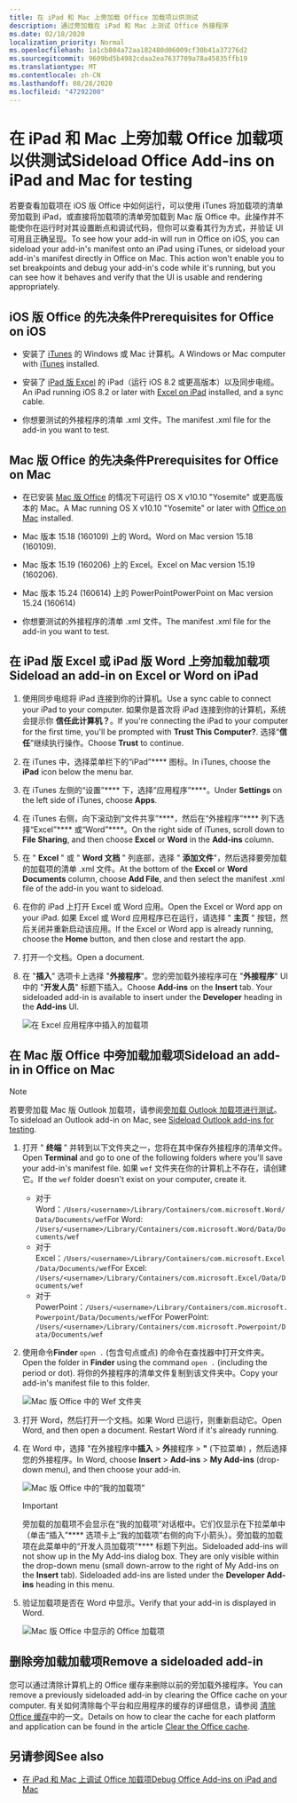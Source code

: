 ```yaml
---
title: 在 iPad 和 Mac 上旁加载 Office 加载项以供测试
description: 通过旁加载在 iPad 和 Mac 上测试 Office 外接程序
ms.date: 02/18/2020
localization_priority: Normal
ms.openlocfilehash: 1a1cb804a72aa182480d06009cf30b41a37276d2
ms.sourcegitcommit: 9609bd5b4982cdaa2ea7637709a78a45835ffb19
ms.translationtype: MT
ms.contentlocale: zh-CN
ms.lasthandoff: 08/28/2020
ms.locfileid: "47292200"
---
```

# <a name="sideload-office-add-ins-on-ipad-and-mac-for-testing"></a><span data-ttu-id="1afd5-103">在 iPad 和 Mac 上旁加载 Office 加载项以供测试</span><span class="sxs-lookup"><span data-stu-id="1afd5-103">Sideload Office Add-ins on iPad and Mac for testing</span></span>

<span data-ttu-id="1afd5-p101">若要查看加载项在 iOS 版 Office 中如何运行，可以使用 iTunes 将加载项的清单旁加载到 iPad，或直接将加载项的清单旁加载到 Mac 版 Office 中。此操作并不能使你在运行时对其设置断点和调试代码，但你可以查看其行为方式，并验证 UI 可用且正确呈现。</span><span class="sxs-lookup"><span data-stu-id="1afd5-p101">To see how your add-in will run in Office on iOS, you can sideload your add-in's manifest onto an iPad using iTunes, or sideload your add-in's manifest directly in Office on Mac. This action won't enable you to set breakpoints and debug your add-in's code while it's running, but you can see how it behaves and verify that the UI is usable and rendering appropriately.</span></span>

## <a name="prerequisites-for-office-on-ios"></a><span data-ttu-id="1afd5-106">iOS 版 Office 的先决条件</span><span class="sxs-lookup"><span data-stu-id="1afd5-106">Prerequisites for Office on iOS</span></span>

- <span data-ttu-id="1afd5-107">安装了 [iTunes](https://www.apple.com/itunes/download/) 的 Windows 或 Mac 计算机。</span><span class="sxs-lookup"><span data-stu-id="1afd5-107">A Windows or Mac computer with [iTunes](https://www.apple.com/itunes/download/) installed.</span></span>

- <span data-ttu-id="1afd5-108">安装了 [iPad 版 Excel](https://itunes.apple.com/us/app/microsoft-excel/id586683407?mt=8) 的 iPad（运行 iOS 8.2 或更高版本）以及同步电缆。</span><span class="sxs-lookup"><span data-stu-id="1afd5-108">An iPad running iOS 8.2 or later with [Excel on iPad](https://itunes.apple.com/us/app/microsoft-excel/id586683407?mt=8) installed, and a sync cable.</span></span>

- <span data-ttu-id="1afd5-109">你想要测试的外接程序的清单 .xml 文件。</span><span class="sxs-lookup"><span data-stu-id="1afd5-109">The manifest .xml file for the add-in you want to test.</span></span>

## <a name="prerequisites-for-office-on-mac"></a><span data-ttu-id="1afd5-110">Mac 版 Office 的先决条件</span><span class="sxs-lookup"><span data-stu-id="1afd5-110">Prerequisites for Office on Mac</span></span>

- <span data-ttu-id="1afd5-111">在已安装 [Mac 版 Office](https://products.office.com/buy/compare-microsoft-office-products?tab=omac) 的情况下可运行 OS X v10.10 "Yosemite" 或更高版本的 Mac。</span><span class="sxs-lookup"><span data-stu-id="1afd5-111">A Mac running OS X v10.10 "Yosemite" or later with [Office on Mac](https://products.office.com/buy/compare-microsoft-office-products?tab=omac) installed.</span></span>

- <span data-ttu-id="1afd5-112">Mac 版本 15.18 (160109) 上的 Word。</span><span class="sxs-lookup"><span data-stu-id="1afd5-112">Word on Mac version 15.18 (160109).</span></span>

- <span data-ttu-id="1afd5-113">Mac 版本 15.19 (160206) 上的 Excel。</span><span class="sxs-lookup"><span data-stu-id="1afd5-113">Excel on Mac version 15.19 (160206).</span></span>

- <span data-ttu-id="1afd5-114">Mac 版本 15.24 (160614) 上的 PowerPoint</span><span class="sxs-lookup"><span data-stu-id="1afd5-114">PowerPoint on Mac version 15.24 (160614)</span></span>

- <span data-ttu-id="1afd5-115">你想要测试的外接程序的清单 .xml 文件。</span><span class="sxs-lookup"><span data-stu-id="1afd5-115">The manifest .xml file for the add-in you want to test.</span></span>

## <a name="sideload-an-add-in-on-excel-or-word-on-ipad"></a><span data-ttu-id="1afd5-116">在 iPad 版 Excel 或 iPad 版 Word 上旁加载加载项</span><span class="sxs-lookup"><span data-stu-id="1afd5-116">Sideload an add-in on Excel or Word on iPad</span></span>

1. <span data-ttu-id="1afd5-117">使用同步电缆将 iPad 连接到你的计算机。</span><span class="sxs-lookup"><span data-stu-id="1afd5-117">Use a sync cable to connect your iPad to your computer.</span></span> <span data-ttu-id="1afd5-118">如果你是首次将 iPad 连接到你的计算机，系统会提示你 **信任此计算机？**。</span><span class="sxs-lookup"><span data-stu-id="1afd5-118">If you're connecting the iPad to your computer for the first time, you'll be prompted with **Trust This Computer?**.</span></span> <span data-ttu-id="1afd5-119">选择“**信任**”继续执行操作。</span><span class="sxs-lookup"><span data-stu-id="1afd5-119">Choose **Trust** to continue.</span></span>

2. <span data-ttu-id="1afd5-120">在 iTunes 中，选择菜单栏下的“iPad”\*\*\*\* 图标。</span><span class="sxs-lookup"><span data-stu-id="1afd5-120">In iTunes, choose the **iPad** icon below the menu bar.</span></span>

3. <span data-ttu-id="1afd5-121">在 iTunes 左侧的“设置”\*\*\*\* 下，选择“应用程序”\*\*\*\*。</span><span class="sxs-lookup"><span data-stu-id="1afd5-121">Under **Settings** on the left side of iTunes, choose **Apps**.</span></span>

4. <span data-ttu-id="1afd5-122">在 iTunes 右侧，向下滚动到“文件共享”\*\*\*\*，然后在“外接程序”\*\*\*\* 列下选择“Excel”\*\*\*\* 或“Word”\*\*\*\*。</span><span class="sxs-lookup"><span data-stu-id="1afd5-122">On the right side of iTunes, scroll down to **File Sharing**, and then choose **Excel** or **Word** in the **Add-ins** column.</span></span>

5. <span data-ttu-id="1afd5-123">在 " **Excel** " 或 " **Word 文档** " 列底部，选择 " **添加文件**"，然后选择要旁加载的加载项的清单 .xml 文件。</span><span class="sxs-lookup"><span data-stu-id="1afd5-123">At the bottom of the **Excel** or **Word Documents** column, choose **Add File**, and then select the manifest .xml file of the add-in you want to sideload.</span></span>

6. <span data-ttu-id="1afd5-124">在你的 iPad 上打开 Excel 或 Word 应用。</span><span class="sxs-lookup"><span data-stu-id="1afd5-124">Open the Excel or Word app on your iPad.</span></span> <span data-ttu-id="1afd5-125">如果 Excel 或 Word 应用程序已在运行，请选择 " **主页** " 按钮，然后关闭并重新启动该应用。</span><span class="sxs-lookup"><span data-stu-id="1afd5-125">If the Excel or Word app is already running, choose the **Home** button, and then close and restart the app.</span></span>

7. <span data-ttu-id="1afd5-126">打开一个文档。</span><span class="sxs-lookup"><span data-stu-id="1afd5-126">Open a document.</span></span>

8. <span data-ttu-id="1afd5-127">在 "**插入**" 选项卡上选择 "**外接程序**"。您的旁加载外接程序可在 "**外接程序**" UI 中的 "**开发人员**" 标题下插入。</span><span class="sxs-lookup"><span data-stu-id="1afd5-127">Choose **Add-ins** on the **Insert** tab. Your sideloaded add-in is available to insert under the **Developer** heading in the **Add-ins** UI.</span></span>

    ![在 Excel 应用程序中插入的加载项](../images/excel-insert-add-in.png)

## <a name="sideload-an-add-in-in-office-on-mac"></a><span data-ttu-id="1afd5-129">在 Mac 版 Office 中旁加载加载项</span><span class="sxs-lookup"><span data-stu-id="1afd5-129">Sideload an add-in in Office on Mac</span></span>

> [!NOTE]
> <span data-ttu-id="1afd5-130">若要旁加载 Mac 版 Outlook 加载项，请参阅[旁加载 Outlook 加载项进行测试](../outlook/sideload-outlook-add-ins-for-testing.md)。</span><span class="sxs-lookup"><span data-stu-id="1afd5-130">To sideload an Outlook add-in on Mac, see [Sideload Outlook add-ins for testing](../outlook/sideload-outlook-add-ins-for-testing.md).</span></span>

1. <span data-ttu-id="1afd5-131">打开 " **终端** " 并转到以下文件夹之一，您将在其中保存外接程序的清单文件。</span><span class="sxs-lookup"><span data-stu-id="1afd5-131">Open **Terminal** and go to one of the following folders where you'll save your add-in's manifest file.</span></span> <span data-ttu-id="1afd5-132">如果 `wef` 文件夹在你的计算机上不存在，请创建它。</span><span class="sxs-lookup"><span data-stu-id="1afd5-132">If the `wef` folder doesn't exist on your computer, create it.</span></span>

    - <span data-ttu-id="1afd5-133">对于 Word：`/Users/<username>/Library/Containers/com.microsoft.Word/Data/Documents/wef`</span><span class="sxs-lookup"><span data-stu-id="1afd5-133">For Word:  `/Users/<username>/Library/Containers/com.microsoft.Word/Data/Documents/wef`</span></span>    
    - <span data-ttu-id="1afd5-134">对于 Excel：`/Users/<username>/Library/Containers/com.microsoft.Excel/Data/Documents/wef`</span><span class="sxs-lookup"><span data-stu-id="1afd5-134">For Excel:  `/Users/<username>/Library/Containers/com.microsoft.Excel/Data/Documents/wef`</span></span>
    - <span data-ttu-id="1afd5-135">对于 PowerPoint：`/Users/<username>/Library/Containers/com.microsoft.Powerpoint/Data/Documents/wef`</span><span class="sxs-lookup"><span data-stu-id="1afd5-135">For PowerPoint: `/Users/<username>/Library/Containers/com.microsoft.Powerpoint/Data/Documents/wef`</span></span>

2. <span data-ttu-id="1afd5-136">使用命令**Finder** `open .` (包含句点或点) 的命令在查找器中打开文件夹。</span><span class="sxs-lookup"><span data-stu-id="1afd5-136">Open the folder in **Finder** using the command `open .` (including the period or dot).</span></span> <span data-ttu-id="1afd5-137">将你的外接程序的清单文件复制到该文件夹中。</span><span class="sxs-lookup"><span data-stu-id="1afd5-137">Copy your add-in's manifest file to this folder.</span></span>

    ![Mac 版 Office 中的 Wef 文件夹](../images/all-my-files.png)

3. <span data-ttu-id="1afd5-p106">打开 Word，然后打开一个文档。如果 Word 已运行，则重新启动它。</span><span class="sxs-lookup"><span data-stu-id="1afd5-p106">Open Word, and then open a document. Restart Word if it's already running.</span></span>

4. <span data-ttu-id="1afd5-141">在 Word 中，选择 "在外接程序中**插入**  >  **外**接程序  >  **"** (下拉菜单) ，然后选择您的外接程序。</span><span class="sxs-lookup"><span data-stu-id="1afd5-141">In Word, choose **Insert** > **Add-ins** > **My Add-ins** (drop-down menu), and then choose your add-in.</span></span>

    ![Mac 版 Office 中的“我的加载项”](../images/my-add-ins-wikipedia.png)

    > [!IMPORTANT]
    > <span data-ttu-id="1afd5-p107">旁加载的加载项不会显示在“我的加载项”对话框中。它们仅显示在下拉菜单中（单击“插入”\*\*\*\* 选项卡上“我的加载项”右侧的向下小箭头）。旁加载的加载项在此菜单中的“开发人员加载项”\*\*\*\* 标题下列出。</span><span class="sxs-lookup"><span data-stu-id="1afd5-p107">Sideloaded add-ins will not show up in the My Add-ins dialog box. They are only visible within the drop-down menu (small down-arrow to the right of My Add-ins on the **Insert** tab). Sideloaded add-ins are listed under the **Developer Add-ins** heading in this menu.</span></span>

5. <span data-ttu-id="1afd5-146">验证加载项是否在 Word 中显示。</span><span class="sxs-lookup"><span data-stu-id="1afd5-146">Verify that your add-in is displayed in Word.</span></span>

    ![Mac 版 Office 中显示的 Office 加载项](../images/lorem-ipsum-wikipedia.png)

## <a name="remove-a-sideloaded-add-in"></a><span data-ttu-id="1afd5-148">删除旁加载加载项</span><span class="sxs-lookup"><span data-stu-id="1afd5-148">Remove a sideloaded add-in</span></span>

<span data-ttu-id="1afd5-149">您可以通过清除计算机上的 Office 缓存来删除以前的旁加载外接程序。</span><span class="sxs-lookup"><span data-stu-id="1afd5-149">You can remove a previously sideloaded add-in by clearing the Office cache on your computer.</span></span> <span data-ttu-id="1afd5-150">有关如何清除每个平台和应用程序的缓存的详细信息，请参阅 [清除 Office 缓存](clear-cache.md)中的一文。</span><span class="sxs-lookup"><span data-stu-id="1afd5-150">Details on how to clear the cache for each platform and application can be found in the article [Clear the Office cache](clear-cache.md).</span></span>

## <a name="see-also"></a><span data-ttu-id="1afd5-151">另请参阅</span><span class="sxs-lookup"><span data-stu-id="1afd5-151">See also</span></span>

- [<span data-ttu-id="1afd5-152">在 iPad 和 Mac 上调试 Office 加载项</span><span class="sxs-lookup"><span data-stu-id="1afd5-152">Debug Office Add-ins on iPad and Mac</span></span>](debug-office-add-ins-on-ipad-and-mac.md)
